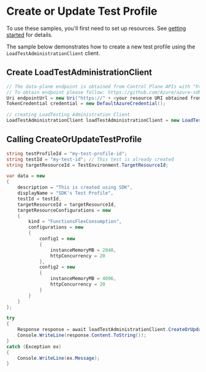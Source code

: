 # Create or Update Test Profile

To use these samples, you'll first need to set up resources. See [getting started](https://github.com/Azure/azure-sdk-for-net/blob/main/sdk/loadtestservice/Azure.Developer.LoadTesting/README.md#getting-started) for details.

The sample below demonstrates how to create a new test profile using the `LoadTestAdministrationClient` client.

## Create LoadTestAdministrationClient

```C# Snippet:Azure_Developer_LoadTesting_CreateAdminClient
// The data-plane endpoint is obtained from Control Plane APIs with "https://"
// To obtain endpoint please follow: https://github.com/Azure/azure-sdk-for-net/tree/main/sdk/loadtestservice/Azure.Developer.LoadTesting#data-plane-endpoint
Uri endpointUrl = new Uri("https://" + <your resource URI obtained from steps above>);
TokenCredential credential = new DefaultAzureCredential();

// creating LoadTesting Administration Client
LoadTestAdministrationClient loadTestAdministrationClient = new LoadTestAdministrationClient(endpointUrl, credential);
```

## Calling CreateOrUpdateTestProfile

```C# Snippet:Azure_Developer_LoadTesting_CreateOrUpdateTestProfileAsync
string testProfileId = "my-test-profile-id";
string testId = "my-test-id"; // This test is already created
string targetResourceId = TestEnvironment.TargetResourceId;

var data = new
{
    description = "This is created using SDK",
    displayName = "SDK's Test Profile",
    testId = testId,
    targetResourceId = targetResourceId,
    targetResourceConfigurations = new
    {
        kind = "FunctionsFlexConsumption",
        configurations = new
        {
            config1 = new
            {
                instanceMemoryMB = 2048,
                httpConcurrency = 20
            },
            config2 = new
            {
                instanceMemoryMB = 4096,
                httpConcurrency = 20
            }
        }
    }
};

try
{
    Response response = await loadTestAdministrationClient.CreateOrUpdateTestProfileAsync(testProfileId, RequestContent.Create(data));
    Console.WriteLine(response.Content.ToString());
}
catch (Exception ex)
{
    Console.WriteLine(ex.Message);
}
```
